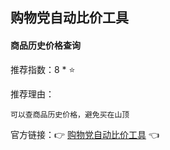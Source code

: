 ## 购物党自动比价工具

#### 商品历史价格查询

推荐指数：8 * ⭐

推荐理由：

    可以查商品历史价格，避免买在山顶

官方链接：👉 [购物党自动比价工具](
https://chrome.google.com/webstore/detail/%E8%B4%AD%E7%89%A9%E5%85%9A%E8%87%AA%E5%8A%A8%E6%AF%94%E4%BB%B7%E5%B7%A5%E5%85%B7/jgphnjokjhjlcnnajmfjlacjnjkhleah
) 👈















